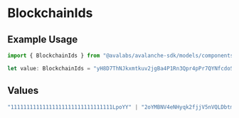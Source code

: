 # BlockchainIds

## Example Usage

```typescript
import { BlockchainIds } from "@avalabs/avalanche-sdk/models/components";

let value: BlockchainIds = "yH8D7ThNJkxmtkuv2jgBa4P1Rn3Qpr4pPr7QYNfcdoS6k6HWp";
```

## Values

```typescript
"11111111111111111111111111111111LpoYY" | "2oYMBNV4eNHyqk2fjjV5nVQLDbtmNJzq5s3qs3Lo6ftnC6FByM" | "2JVSBoinj9C2J33VntvzYtVJNZdN2NKiwwKjcumHUWEb5DbBrm" | "2q9e4r6Mu3U68nU1fYjgbR6JvwrRx36CohpAX5UQxse55x1Q5" | "yH8D7ThNJkxmtkuv2jgBa4P1Rn3Qpr4pPr7QYNfcdoS6k6HWp"
```
